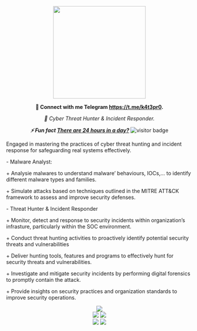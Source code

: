 <div align="center">
  <img src="https://github.com/k4t3pr0/k4t3pr0/blob/main/who_am_I__!_Black.png" width="250">
</div>

<div align="center">
  <p><strong>📝 Connect with me Telegram <a href="https://t.me/k4t3pr0">https://t.me/k4t3pr0</a>.</strong></p>
  <p><em>💬 Cyber Threat Hunter & Incident Responder.</em></p>
  <p><strong><em>⚡ Fun fact <span style="text-decoration: underline;">There are 24 hours in a day?</span></em></strong> <img src="https://visitor-badge.laobi.icu/badge?page_id=k4t3pr0.k4t3pr0" alt="visitor badge"/> </p>  
</div>
<div align="center">

<div align="left">
  <p>Engaged in mastering the practices of cyber threat hunting and incident response for safeguarding real systems effectively.</p>
  <p>- Malware Analyst:</p> 
  <p>+ Analysie malwares to understand malware’ behaviours, IOCs,… to identify different malware types and families.</p>
  <p>+ Simulate attacks based on techniques outlined in the MITRE ATT&CK framework to assess and improve security defenses.</p>
  <p>- Threat Hunter & Incident Responder</p>
  <p>+ Monitor, detect and response to security incidents within organization’s infrasture, particularly within the SOC environment.</p>
  <p>+ Conduct threat hunting activities to proactively identify potential security threats and vulnerabilities</p>
  <p>+ Deliver hunting tools, features and programs to effectively hunt for security threats and vulnerabilities.</p>
  <p>+ Investigate and mitigate security incidents by performing digital forensics to promptly contain the attack.</p>
  <p>+ Provide insights on security practices and organization standards to improve security operations.</p>
<div align="left">
</div>
<div align="center">
  <img src="http://github-profile-summary-cards.vercel.app/api/cards/profile-details?username=k4t3pr0&theme=dark">
</div>

<div align="center">
  <img src="http://github-profile-summary-cards.vercel.app/api/cards/repos-per-language?username=k4t3pr0&theme=dark">
  <img src="http://github-profile-summary-cards.vercel.app/api/cards/most-commit-language?username=k4t3pr0&theme=dark">
</div>

<div align="center">
  <img src="http://github-profile-summary-cards.vercel.app/api/cards/stats?username=k4t3pr0&theme=dark">
  <img src="http://github-profile-summary-cards.vercel.app/api/cards/productive-time?username=k4t3pr0&theme=dark&utcOffset=8">
</div>
